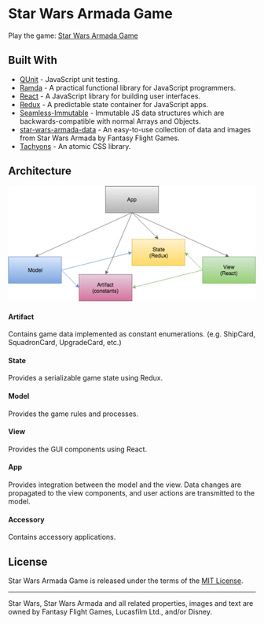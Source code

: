 # Star Wars Armada Game
Play the game: [Star Wars Armada Game](https://cdn.jsdelivr.net/gh/jmthompson2015/star-wars-armada/app/src/StarWarsArmadaApp.html)

## Built With
* [QUnit](https://qunitjs.com/) - JavaScript unit testing.
* [Ramda](https://ramdajs.com) - A practical functional library for JavaScript programmers.
* [React](http://facebook.github.io/react/) - A JavaScript library for building user interfaces.
* [Redux](https://redux.js.org/) - A predictable state container for JavaScript apps.
* [Seamless-Immutable](https://github.com/rtfeldman/seamless-immutable) - Immutable JS data structures which are backwards-compatible with normal Arrays and Objects.
* [star-wars-armada-data](https://github.com/jmthompson2015/star-wars-armada-data/) - An easy-to-use collection of data and images from Star Wars Armada by Fantasy Flight Games.
* [Tachyons](http://tachyons.io) - An atomic CSS library.

## Architecture
![Web Application Diagram](doc/WebApplicationDiagram.png)

#### Artifact
Contains game data implemented as constant enumerations. (e.g. ShipCard, SquadronCard, UpgradeCard, etc.)

#### State
Provides a serializable game state using Redux.

#### Model
Provides the game rules and processes.

#### View
Provides the GUI components using React.

#### App
Provides integration between the model and the view. Data changes are propagated to the view components, and user actions are transmitted to the model.

#### Accessory
Contains accessory applications.

## License
Star Wars Armada Game is released under the terms of the [MIT License](https://github.com/jmthompson2015/star-wars-armada/blob/master/LICENSE).

***
Star Wars, Star Wars Armada and all related properties, images and text are owned by Fantasy Flight Games, Lucasfilm Ltd., and/or Disney.
